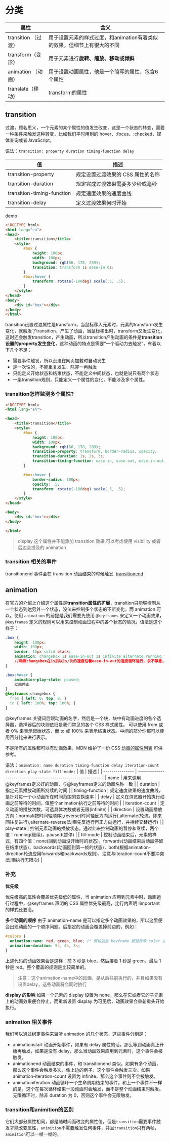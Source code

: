 

# 分类

| 属性                | 含义                                                         |
| ------------------- | ------------------------------------------------------------ |
| transition （过渡） | 用于设置元素的样式过度，和animation有着类似的效果，但细节上有很大的不同 |
| transform（变形）   | 用于元素进行**旋转、缩放、移动或倾斜**                       |
| animation （动画）  | 用于设置动画属性，他是一个简写的属性，包含6个属性            |
| translate（移动）   | transform的属性                                              |
## transition
过渡，顾名思义，一个元素的某个属性的值发生改变，这是一个状态的转变，需要一种条件来触发这种转变，比如我们平时用到的:hover、:focus、:checked、媒体查询或者JavaScript。

语法：`transition: property duration timing-function delay`

| 值                         | 描述                              |
| -------------------------- | --------------------------------- |
| transition-property        | 规定设置过渡效果的 CSS 属性的名称 |
| transition-duration        | 规定完成过渡效果需要多少秒或毫秒  |
| transition-timing-function | 规定速度效果的速度曲线            |
| transition-delay           | 定义过渡效果何时开始              |
demo
```html
<!DOCTYPE html>
<html lang="en">
<head>
    <title>transition</title>
    <style>
        #box {
            height: 100px;
            width: 100px;
            background: rgb(86, 170, 209);
            transition: transform 1s ease-in 0s;
        }
        #box:hover {
            transform: rotate(-180deg) scale(.5, .5);
        }
    </style>
</head>
<body>
    <div id="box"></div>
</body>
</html>
```
transition设置过渡属性是transform，当鼠标移入元素时，元素的transform发生变化，就触发了transition，产生了动画，当鼠标移出时，transform又发生变化，这时还会触发transition，产生动画，所以transition产生动画的条件是**transition设置的property发生变化**，这种动画的特点是需要“一个驱动力去触发”，有着以下几个不足：
- 需要事件触发，所以没法在网页加载时自动发生
- 是一次性的，不能重复发生，除非一再触发
- 只能定义开始状态和结束状态，不能定义中间状态，也就是说只有两个状态
- 一条transition规则，只能定义一个属性的变化，不能涉及多个属性。
### transition怎样监测多个属性?
```html
<!DOCTYPE html>
<html lang="en">

<head>
    <title>transition</title>
    <style>
        #box {
            height: 100px;
            width: 100px;
            background: rgb(86, 170, 209);
            transition-property: transform, border-radius, opacity;
            transition-duration: 1s, 2s, 3s;
            transition-timing-function: ease-in, ease-out, ease-in-out;
        }

        #box:hover {
            border-radius: 100px;
            opacity: .5;
            transform: rotate(-180deg) scale(.5, .5);
        }
    </style>
</head>

<body>
    <div id="box"></div>
</body>

</html>
```
> display 这个属性并不能添加 transition 效果,可以考虑使用 visibility 或者后边会提及的 animation

### transition 相关的事件
transitionend 事件会在 transition 动画结束的时候触发. [transitionend](https://developer.mozilla.org/en-US/docs/Web/API/TransitionEvent/TransitionEvent)
## animation

在官方的介绍上介绍这个属性是**transition属性的扩展**，transition只能够控制从一个状态到达另外一个状态，没法来控制多个状态的不断变化，而 animation 可以。使用 `animation` 的前提是我们需要先使用 `@keyframes` 来定义一个动画效果，`@keyframes` 定义的规则可以用来控制动画过程中的各个状态的情况，语法是这个样子：

```css
.box {
    height: 100px;
    width: 100px;
    border: 15px solid black;
    animation: changebox 1s ease-in-out 1s infinite alternate running forwards;
    //动画changebox在1s后以1s/次的速度沿着ease-in-out的速度循环运行，永不停息，动画结束后动画停留在结束状态
}

.box:hover {
    animation-play-state: paused;
    动画停止
}
@keyframes changebox {
  from { left: 0; top: 0; }
  to { left: 100%; top: 100%; }
}
```
@keyframes 关键词后跟动画的名字，然后是一个块，块中有动画进度的各个选择器，选择器后的块则依旧是我们常见的各个 CSS 样式属性。 可以使用 from 或者 0% 来表示起始状态，而 to 或 100% 来表示结束状态。中间的部分你都可以使用百分比来进行表示。

不是所有的属性都可以有动画效果，MDN 维护了一份 CSS [动画的属性列表](https://developer.mozilla.org/en-US/docs/Web/CSS/CSS_animated_properties) 可供参考。

语法：`animation: name duration timing-function delay iteration-count direction play-state fill-mode;`
| 值              | 描述                                                         |
| --------------- | ------------------------------------------------------------ |
| name            | 用来调用@keyframes定义好的动画，与@keyframes定义的动画名称一致 |
| duration        | 指定元素播放动画所持续的时间                                 |
| timing-function | 规定速度效果的速度曲线，是针对每一个小动画所在时间范围的变换速率 |
| delay           | 定义在浏览器开始执行动画之前等待的时间，值整个animation执行之前等待的时间 |
| iteration-count | 定义动画的播放次数，可选具体次数或者无限(infinite)           |
| direction       | 设置动画播放方向：normal(按时间轴顺序),reverse(时间轴反方向运行),alternate(轮流，即来回往复进行),alternate-reverse(动画先反运行再正方向运行，并持续交替运行) |
| play-state      | 控制元素动画的播放状态，通过此来控制动画的暂停和继续，两个值：running(继续)，paused(暂停) |
| fill-mode       | 控制动画结束后，元素的样式，有四个值：none(回到动画没开始时的状态)，forwards(动画结束后动画停留在结束状态)，backwords(动画回到第一帧的状态)，both(根据animation-direction轮流应用forwards和backwards规则)，注意与iteration-count不要冲突(动画执行无限次) |
### 补充
**优先级**

优先级高的属性会覆盖优先级低的属性，当 animation 应用到元素中时，动画运行过程中，@keyframes 声明的 CSS 属性优先级最高，比行内声明 !important 的样式还要高。

**多个动画的顺序**
由于 animation-name 是可以指定多个动画效果的，所以这里便会出现动画的一个顺序问题。后指定的动画会覆盖掉前边的，例如：

```css
#colors {
  animation-name: red, green, blue; /* 假设这些 keyframe 都是修改 color 这个属性 */
  animation-duration: 5s, 4s, 3s;
}
```
上述代码的动画效果会是这样：前 3 秒是 blue，然后接着 1 秒是 green，最后 1 秒是 red。整个覆盖的规则是比较简单的。

> 注意：这个animation-name中的动画，是从后往前执行的，并且如果没有设置delay，这些动画将会同时执行

**display 的影响**
如果一个元素的 display 设置为 none，那么在它或者它的子元素上的动画效果便会停止，而重新设置 display 为可见后，动画效果会重新重头开始执行。

### animation 相关事件
我们可以通过绑定事件来监听 animation 的几个状态，这些事件分别是：

- animationstart 动画开始事件，如果有 delay 属性的话，那么等到动画真正开始再触发，如果是没有 delay，那么当动画效果应用到元素时，这个事件会被触发。
- animationend 动画结束的事件，和 transitionend 类似。如果有多个动画，那么这个事件会触发多次，像上边的例子，这个事件会触发三次。如果 animation-iteration-count 设置为 infinite，那么这个事件则不会被触发。
- animationiteration 动画循环一个生命周期结束的事件，和上一个事件不一样的是，这个在每次循环结束一段动画时会触发，而不是整个动画结束时触发。无限循环时，除非 duration 为 0，否则这个事件会无限触发。

### transition和animition的区别

它们大部分属性相同，都是随时间而改变的属性值。但是`transition`需要事件触发才能改变属性，`animition`不需要触发任何事件，并且`transition`只有两帧，`animition`可以一帧一帧的。

